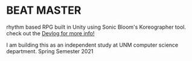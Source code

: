 # BEAT MASTER
rhythm based RPG built in Unity using Sonic Bloom's Koreographer tool.
check out the [Devlog for more info!](http://anguish.club/2021/01/09/beatmaster-making-a-rhythm-game/)

I am building this as an independent study at UNM computer science department. 
Spring Semester 2021